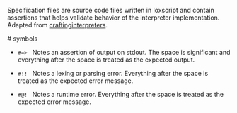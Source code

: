 Specification files are source code files written in loxscript and contain
assertions that helps validate behavior of the interpreter implementation.
Adapted from [craftinginterpreters][ci-tests].

[ci-tests]: https://github.com/munificent/craftinginterpreters/tree/master/test

\# symbols

* `#=> ` Notes an assertion of output on stdout. The space is significant and
  everything after the space is treated as the expected output.

* `#!! ` Notes a lexing or parsing error. Everything after the space is treated
  as the expected error message.

* `#@! ` Notes a runtime error. Everything after the space is treated as the
  expected error message.

